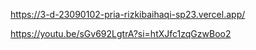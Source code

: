 https://3-d-23090102-pria-rizkibaihaqi-sp23.vercel.app/

https://youtu.be/sGv692LgtrA?si=htXJfc1zqGzwBoo2
